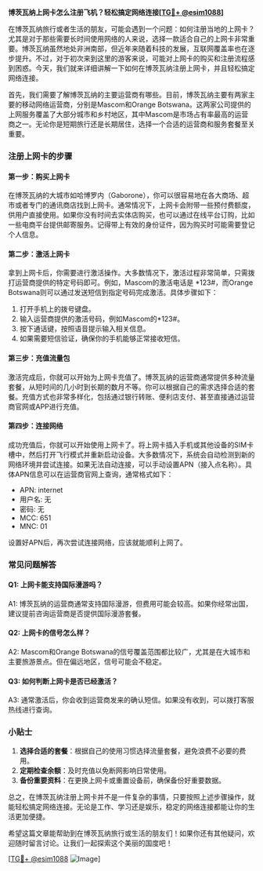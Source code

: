 **博茨瓦纳上网卡怎么注册飞机？轻松搞定网络连接[[TG💪+ @esim1088](https://t.me/s/esim1088)]**

在博茨瓦纳旅行或者生活的朋友，可能会遇到一个问题：如何注册当地的上网卡？尤其是对于那些需要长时间使用网络的人来说，选择一款适合自己的上网卡非常重要。博茨瓦纳虽然地处非洲南部，但近年来随着科技的发展，互联网覆盖率也在逐步提升。不过，对于初次来到这里的游客来说，可能对上网卡的购买和注册流程感到困惑。今天，我们就来详细讲解一下如何在博茨瓦纳注册上网卡，并且轻松搞定网络连接。

首先，我们需要了解博茨瓦纳的主要运营商有哪些。目前，博茨瓦纳主要有两家主要的移动网络运营商，分别是Mascom和Orange Botswana。这两家公司提供的上网服务覆盖了大部分城市和乡村地区，其中Mascom是市场占有率最高的运营商之一。无论你是短期旅行还是长期居住，选择一个合适的运营商和服务套餐至关重要。

### 注册上网卡的步骤

#### 第一步：购买上网卡
在博茨瓦纳的大城市如哈博罗内（Gaborone），你可以很容易地在各大商场、超市或者专门的通讯商店找到上网卡。通常情况下，上网卡会附带一些预付费额度，供用户直接使用。如果你没有时间去实体店购买，也可以通过在线平台订购，比如一些电商平台提供邮寄服务。记得带上有效的身份证件，因为购买时可能需要登记个人信息。

#### 第二步：激活上网卡
拿到上网卡后，你需要进行激活操作。大多数情况下，激活过程非常简单，只需拨打运营商提供的特定号码即可。例如，Mascom的激活电话是 *123#，而Orange Botswana则可以通过发送短信到指定号码完成激活。具体步骤如下：
1. 打开手机上的拨号键盘。
2. 输入运营商提供的激活号码，例如Mascom的*123#。
3. 按下通话键，按照语音提示输入相关信息。
4. 如果需要短信验证，确保你的手机能够正常接收短信。

#### 第三步：充值流量包
激活完成后，你就可以开始为上网卡充值了。博茨瓦纳的运营商通常提供多种流量套餐，从短时间的几小时到长期的数月不等。你可以根据自己的需求选择合适的套餐。充值方式也非常多样化，包括通过银行转账、便利店支付、甚至直接通过运营商官网或APP进行充值。

#### 第四步：连接网络
成功充值后，你就可以开始使用上网卡了。将上网卡插入手机或其他设备的SIM卡槽中，然后打开飞行模式并重新启动设备。大多数情况下，系统会自动检测到新的网络环境并尝试连接。如果无法自动连接，可以手动设置APN（接入点名称）。具体APN信息可以在运营商官网上查询，通常格式如下：
- APN: internet
- 用户名: 无
- 密码: 无
- MCC: 651
- MNC: 01

设置好APN后，再次尝试连接网络，应该就能顺利上网了。

### 常见问题解答

#### Q1: 上网卡能支持国际漫游吗？
A1: 博茨瓦纳的运营商通常支持国际漫游，但费用可能会较高。如果你经常出国，建议提前咨询运营商是否提供国际漫游套餐。

#### Q2: 上网卡的信号怎么样？
A2: Mascom和Orange Botswana的信号覆盖范围都比较广，尤其是在大城市和主要旅游景点。但在偏远地区，信号可能会不稳定。

#### Q3: 如何判断上网卡是否已经激活？
A3: 通常激活后，你会收到运营商发来的确认短信。如果没有收到，可以拨打客服热线进行查询。

### 小贴士

1. **选择合适的套餐**：根据自己的使用习惯选择流量套餐，避免浪费不必要的费用。
2. **定期检查余额**：及时充值以免断网影响日常使用。
3. **备份重要资料**：在更换上网卡或重置设备前，确保备份好重要数据。

总之，在博茨瓦纳注册上网卡并不是一件复杂的事情，只要按照上述步骤操作，就能轻松搞定网络连接。无论是工作、学习还是娱乐，稳定的网络连接都能让你的生活更加便捷。

希望这篇文章能帮助到在博茨瓦纳旅行或生活的朋友们！如果你还有其他疑问，欢迎随时留言讨论。让我们一起探索这个美丽的国度吧！

[[TG💪+ @esim1088](https://t.me/s/esim1088) ![Image](https://i.postimg.cc/4NQfJmqS/Snipaste-2025-05-13-00-14-12.png)]